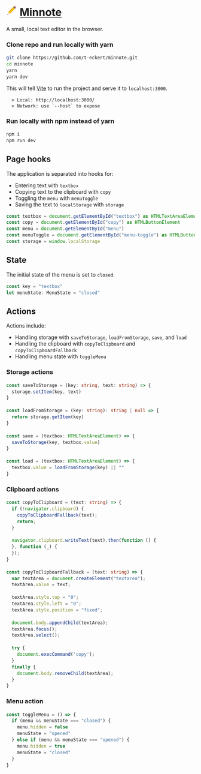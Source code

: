 # ![Minnote icon](favicon.png) [Minnote](https://minnote.io/)

A small, local text editor in the browser.

### Clone repo and run locally with yarn

```bash
git clone https://github.com/t-eckert/minnote.git
cd minnote
yarn
yarn dev
```

This will tell [Vite](https://vitejs.dev/) to run the project and serve it to `localhost:3000`.

```
  > Local: http://localhost:3000/
  > Network: use `--host` to expose
```

### Run locally with npm instead of yarn

```bash
npm i
npm run dev
```

## Page hooks

The application is separated into hooks for:
* Entering text with `textbox`
* Copying text to the clipboard with `copy`
* Toggling the `menu` with `menuToggle`
* Saving the text to `localStorage` with `storage`

```ts
const textbox = document.getElementById("textbox") as HTMLTextAreaElement | null
const copy = document.getElementById("copy") as HTMLButtonElement
const menu = document.getElementById("menu")
const menuToggle = document.getElementById("menu-toggle") as HTMLButtonElement | null
const storage = window.localStorage
```

## State

The initial state of the menu is set to `closed`.

```ts
const key = "textbox"
let menuState: MenuState = "closed"
```

## Actions

Actions include:
* Handling storage with `saveToStorage`, `loadFromStorage`, `save`, and `load`
* Handling the clipboard with `copyToClipboard` and `copyToClipboardFallback`
* Handling menu state with `toggleMenu`

### Storage actions

```ts
const saveToStorage = (key: string, text: string) => {
  storage.setItem(key, text)
}

const loadFromStorage = (key: string): string | null => {
  return storage.getItem(key)
}

const save = (textbox: HTMLTextAreaElement) => {
  saveToStorage(key, textbox.value)
}

const load = (textbox: HTMLTextAreaElement) => {
  textbox.value = loadFromStorage(key) || ""
}
```

### Clipboard actions

```ts
const copyToClipboard = (text: string) => {
  if (!navigator.clipboard) {
    copyToClipboardFallback(text);
    return;
  }

  navigator.clipboard.writeText(text).then(function () {
  }, function (_) {
  });
}

const copyToClipboardFallback = (text: string) => {
  var textArea = document.createElement("textarea");
  textArea.value = text;

  textArea.style.top = "0";
  textArea.style.left = "0";
  textArea.style.position = "fixed";

  document.body.appendChild(textArea);
  textArea.focus();
  textArea.select();

  try {
    document.execCommand('copy');
  }
  finally {
    document.body.removeChild(textArea);
  }
}
```

### Menu action

```ts
const toggleMenu = () => {
  if (menu && menuState === "closed") {
    menu.hidden = false
    menuState = "opened"
  } else if (menu && menuState === "opened") {
    menu.hidden = true
    menuState = "closed"
  }
}
```
